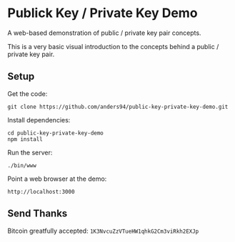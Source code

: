 # Publick Key / Private Key Demo
A web-based demonstration of public / private key pair concepts.

This is a very basic visual introduction to the concepts behind a public / private key pair.

## Setup
Get the code:

```
git clone https://github.com/anders94/public-key-private-key-demo.git
```

Install dependencies:

```
cd public-key-private-key-demo
npm install
```
Run the server:

```
./bin/www
```

Point a web browser at the demo:

```
http://localhost:3000
```

## Send Thanks
Bitcoin greatfully accepted: `1K3NvcuZzVTueHW1qhkG2Cm3viRkh2EXJp`
